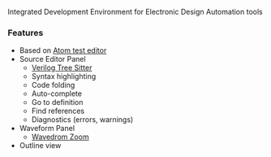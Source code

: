 Integrated Development Environment for Electronic Design Automation tools

### Features

* Based on [Atom test editor](https://atom.io)
* Source Editor Panel
  - [Verilog Tree Sitter](https://github.com/tree-sitter/tree-sitter-verilog)
  - Syntax highlighting
  - Code folding
  - Auto-complete
  - Go to definition
  - Find references
  - Diagnostics (errors, warnings)
* Waveform Panel
  - [Wavedrom Zoom](https://github.com/wavedrom/zoom)
* Outline view
